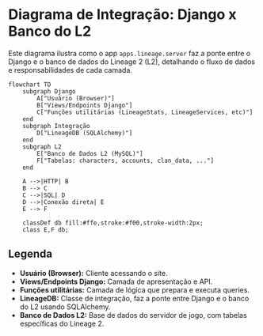 # Diagrama de Integração: Django x Banco do L2

Este diagrama ilustra como o app `apps.lineage.server` faz a ponte entre o Django e o banco de dados do Lineage 2 (L2), detalhando o fluxo de dados e responsabilidades de cada camada.

```mermaid
flowchart TD
    subgraph Django
        A["Usuário (Browser)"]
        B["Views/Endpoints Django"]
        C["Funções utilitárias (LineageStats, LineageServices, etc)"]
    end
    subgraph Integração
        D["LineageDB (SQLAlchemy)"]
    end
    subgraph L2
        E["Banco de Dados L2 (MySQL)"]
        F["Tabelas: characters, accounts, clan_data, ..."]
    end

    A -->|HTTP| B
    B --> C
    C -->|SQL| D
    D -->|Conexão direta| E
    E --> F

    classDef db fill:#ffe,stroke:#f00,stroke-width:2px;
    class E,F db;
```

## Legenda
- **Usuário (Browser):** Cliente acessando o site.
- **Views/Endpoints Django:** Camada de apresentação e API.
- **Funções utilitárias:** Camada de lógica que prepara e executa queries.
- **LineageDB:** Classe de integração, faz a ponte entre Django e o banco do L2 usando SQLAlchemy.
- **Banco de Dados L2:** Base de dados do servidor de jogo, com tabelas específicas do Lineage 2. 